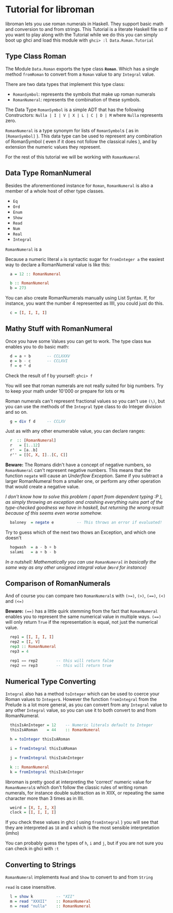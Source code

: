 <!--
Haskell Files should declare a module

>   module Data.Roman.Tutorial where
>   import Data.Roman

-->
Tutorial for libroman
=====================

libroman lets you use roman numerals in Haskell. They support basic math and conversion to and from strings. This Tutorial is a literate Haskell file so if you want to play along with the Tutorial while we do this you can simply boot up ghci and load this module with `ghci> :l Data.Roman.Tutorial`

Type Class Roman
----------------

The Module `Data.Roman` exports the type class **`Roman`**. Which has a single method `fromRoman` to convert from a `Roman` value to any `Integral` value.

There are two data types that implement this type class:

-   `RomanSymbol`: represents the symbols that make up roman numerals
-   `RomanNumeral`: represents the combination of these symbols.

The Data Type `RomanSymbol` is a simple ADT that has the following Constructors: `Nulla | I | V | X | L | C | D | M` where `Nulla` represents zero.

`RomanNumeral` is a type synonym for lists of `RomanSymbol`s ( as in `[RomanSymbol]` ). This data type can be used to represent any combination of RomanSymbol ( even if it does not follow the classical rules ), and by extension the numeric values they represent.

For the rest of this tutorial we will be working with `RomanNumeral`

Data Type RomanNumeral
----------------------

Besides the aforementioned instance for `Roman`, `RomanNumeral` is also a member of a whole host of other type classes.

-   `Eq`
-   `Ord`
-   `Enum`
-   `Show`
-   `Read`
-   `Num`
-   `Real`
-   `Integral`

`RomanNumeral` is a

Because a numeric literal `a` is syntactic sugar for `fromInteger a` the easiest way to declare a RomanNumeral value is like this:

``` haskell
  a = 12 :: RomanNumeral

  b :: RomanNumeral
  b = 273
```

You can also create RomanNumerals manually using List Syntax. If, for instance, you want the number 4 represented as IIII, you could just do this.

``` haskell
  c = [I, I, I, I]
```

Mathy Stuff with RomanNumeral
-----------------------------

Once you have some Values you can get to work. The type class `Num` enables you to do basic math:

``` haskell
  d = a + b       -- CCLXXXV
  e = b - c       -- CCLXVI
  f = e * d
```

Check the result of f by yourself: `ghci> f`

You will see that roman numerals are not really suited for big numbers. Try to keep your math under 10'000 or prepare for lots or `M`s

Roman numerals can't represent fractional values so you can't use `(\)`, but you can use the methods of the `Integral` type class to do Integer division and so on.

``` haskell
  g = div f d     -- CCLXV
```

Just as with any other enumerable value, you can declare ranges:

``` haskell
  r  :: [RomanNumeral]
  r   = [1..12]
  r'  = [a..b]
  r'' = [[C, X, I]..[C, C]]
```

**Beware:** The Romans didn't have a concept of negative numbers, so `RomanNumeral` can't represent negative numbers. This means that the function `negate` will cause an *Underflow Exception*. Same if you subtract a larger RomanNumeral from a smaller one, or perform any other operation that would create a negative value.

*I don't know how to solve this problem ( apart from dependent typing :P ), as simply throwing an exception and crashing everything ruins part of the type-checked goodness we have in haskell, but returning the wrong result because of this seems even worse somehow.*

``` haskell
  baloney  = negate e          -- This throws an error if evaluated!
```

Try to guess which of the next two thows an Exception, and which one doesn't

``` haskell
  hogwash  = a - b + b
  salami   = a + b - b
```

*In a nutshell: Mathematically you can use `RomanNumeral` in basically the same way as any other unsigned integral value (`Word` for instance)*

Comparison of RomanNumerals
---------------------------

And of course you can compare two `RomanNumeral`s with `(>=)`, `(>)`, `(==)`, `(<)` and `(<=)`

**Beware:** `(==)` has a little quirk stemming from the fact that `RomanNumeral` enables you to represent the same numerical value in multiple ways. `(==)` will only return `True` if the representation is equal, not just the numerical value.

``` haskell
  rep1 = [I, I, I, I]
  rep2 = [I, V]
  rep3 :: RomanNumeral
  rep3 = 4

  rep1 == rep2        -- this will return false
  rep2 == rep3        -- this will return true
```

Numerical Type Converting
-------------------------

`Integral` also has a method `toInteger` which can be used to coerce your Roman values to `Integer`s. However the function `fromIntegral` from the Prelude is a lot more general, as you can convert from any `Integral` value to any other `Integral` value, so you can use it to both convert to and from RomanNumeral.

``` haskell
  thisIsAnInteger = 12    -- Numeric literals default to Integer
  thisIsARoman    = 44    :: RomanNumeral

  h = toInteger thisIsARoman

  i = fromIntegral thisIsARoman

  j = fromIntegral thisIsAnInteger

  k :: RomanNumeral
  k = fromIntegral thisIsAnInteger
```

libroman is pretty good at interpreting the 'correct' numeric value for `RomanNumeral`s which don't follow the classic rules of writing roman numerals, for instance double subtraction as in XIIX, or repeating the same character more than 3 times as in IIII.

``` haskell
  weird = [X, I, I, X]
  clock = [I, I, I, I]
```

If you check these values in ghci ( using `fromIntegral` ) you will see that they are interpreted as `18` and `4` which is the most sensible interpretation (imho)

You can probably guess the types of `h`, `i` and `j`, but if you are not sure you can check in ghci with `:t`

Converting to Strings
---------------------

`RomanNumeral` implements `Read` and `Show` to convert to and from `String`

`read` is case insensitive.

``` haskell
  l = show k          -- "XII"
  m = read "XXXII"    :: RomanNumeral
  n = read "nulla"    :: RomanNumeral
```
